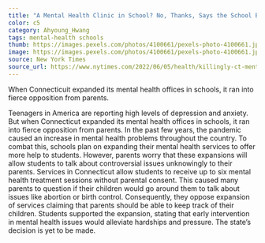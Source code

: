 ```yaml
---
title: "A Mental Health Clinic in School? No, Thanks, Says the School Board"
color: c5
category: Ahyoung_Hwang
tags: mental-health schools
thumb: https://images.pexels.com/photos/4100661/pexels-photo-4100661.jpeg?auto=compress&cs=tinysrgb&w=350
image: https://images.pexels.com/photos/4100661/pexels-photo-4100661.jpeg?auto=compress&cs=tinysrgb&w=600
source: New York Times
source_url: https://www.nytimes.com/2022/06/05/health/killingly-ct-mental-health-clinic-school.html
---
```


When Connecticuit expanded its mental health offices in schools, it ran into fierce opposition from parents.
<!--more-->

Teenagers in America are reporting high levels of depression and anxiety. But when Connecticut expanded its mental health offices in schools, it ran into fierce opposition from parents. In the past few years, the pandemic caused an increase in mental health problems throughout the country. To combat this, schools plan on expanding their mental health services to offer more help to students. However, parents worry that these expansions will allow students to talk about controversial issues unknowingly to their parents. Services in Connecticut allow students to receive up to six mental health treatment sessions without parental consent. This caused many parents to question if their children would go around them to talk about issues like abortion or birth control. Consequently, they oppose expansion of services claiming that parents should be able to keep track of their children. Students supported the expansion, stating that early intervention in mental health issues would alleviate hardships and pressure. The state’s decision is yet to be made.
